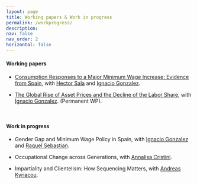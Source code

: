 ```yaml
---
layout: page
title: Working papers & Work in progress
permalink: /workprogress/
description: 
nav: false
nav_order: 2
horizontal: false
---
```


<!-- pages/workprogress.md -->

  <h4>Working papers</h4>

- [Consumption Responses to a Major Minimum Wage Increase: Evidence from Spain](https://www.dropbox.com/scl/fi/92ic8x56db8vv0xijuk71/GST_May25.pdf?rlkey=c98flzxfyjf8xadyuevebu6vs&dl=0), with [Hector Sala](https://espainnova.uab.cat/es/hector_sala) and [Ignacio Gonzalez](https://www.ignacioglez.com/).

 - [The Global Rise of Asset Prices and the Decline of the Labor Share](https://papers.ssrn.com/sol3/papers.cfm?abstract_id=2964329), with [Ignacio Gonzalez](https://www.ignacioglez.com/). (Permanent WP).


  <br>

  <h4>Work in progress</h4>
  

- Gender Gap and Minimum Wage Policy in Spain, with [Ignacio Gonzalez](https://www.ignacioglez.com/) and [Raquel Sebastian](https://sites.google.com/ucm.es/raquelsebastian/p%C3%A1gina-principal).

- Occupational Change across Generations, with [Annalisa Cristini](https://didattica-rubrica.unibg.it/ugov/person/3083).
  
- Impartiality and Clientelism: How Sequencing Matters, with [Andreas Kyriacou](https://www.udg.edu/ca/directori/pagina-personal?ID=2001744&language=es-ES).

